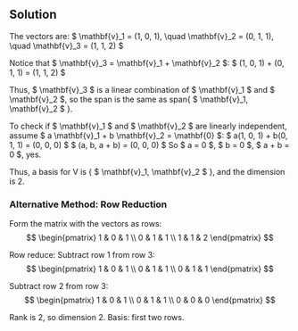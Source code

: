 <!-- 8. Let V be the subspace of R3spanned by {(1,0,1),(0,1,1),(1,1,2)}. Find a basis
for V and compute its dimension. -->

## Solution

The vectors are:
$
\mathbf{v}_1 = (1, 0, 1), \quad \mathbf{v}_2 = (0, 1, 1), \quad \mathbf{v}_3 = (1, 1, 2)
$

Notice that $ \mathbf{v}_3 = \mathbf{v}_1 + \mathbf{v}_2 $:
$
(1, 0, 1) + (0, 1, 1) = (1, 1, 2)
$

Thus, $ \mathbf{v}_3 $ is a linear combination of $ \mathbf{v}_1 $ and $ \mathbf{v}_2 $, so the span is the same as span{ $ \mathbf{v}_1, \mathbf{v}_2 $ }.

To check if $ \mathbf{v}_1 $ and $ \mathbf{v}_2 $ are linearly independent, assume $ a \mathbf{v}_1 + b \mathbf{v}_2 = \mathbf{0} $:
$
a(1, 0, 1) + b(0, 1, 1) = (0, 0, 0)
$
$
(a, b, a + b) = (0, 0, 0)
$
So $ a = 0 $, $ b = 0 $, $ a + b = 0 $, yes.

Thus, a basis for V is { $ \mathbf{v}_1, \mathbf{v}_2 $ }, and the dimension is 2.

### Alternative Method: Row Reduction

Form the matrix with the vectors as rows:
$$
\begin{pmatrix}
1 & 0 & 1 \\
0 & 1 & 1 \\
1 & 1 & 2
\end{pmatrix}
$$

Row reduce:
Subtract row 1 from row 3:
$$
\begin{pmatrix}
1 & 0 & 1 \\
0 & 1 & 1 \\
0 & 1 & 1
\end{pmatrix}
$$

Subtract row 2 from row 3:
$$
\begin{pmatrix}
1 & 0 & 1 \\
0 & 1 & 1 \\
0 & 0 & 0
\end{pmatrix}
$$

Rank is 2, so dimension 2. Basis: first two rows.
